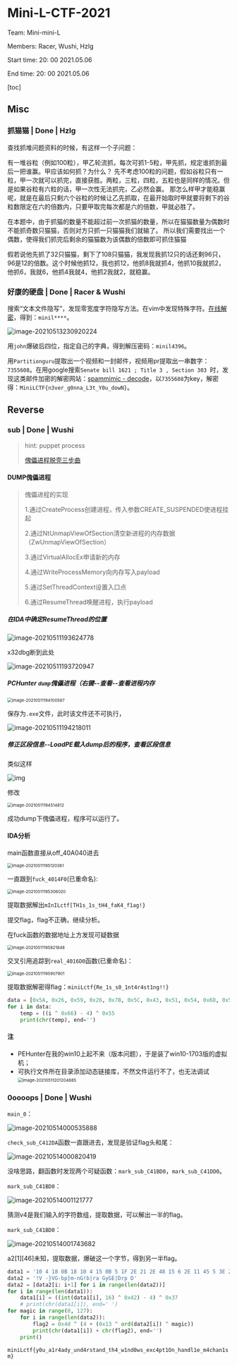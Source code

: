 # Mini-L-CTF-2021 

Team: Mini-mini-L

Members: Racer, Wushi, Hzlg

Start time: 20: 00 2021.05.06

End time: 20: 00 2021.05.06

[toc]

## Misc

### 抓猫猫 | Done | Hzlg

查找抓堆问题资料的时候，有这样一个子问题：

有一堆谷粒（例如100粒），甲乙轮流抓，每次可抓1-5粒，甲先抓，规定谁抓到最后一把谁赢。甲应该如何抓？为什么？
先不考虑100粒的问题，假如谷粒只有一粒，甲一次就可以抓完，直接获胜。两粒，三粒，四粒，五粒也是同样的情况。但是如果谷粒有六粒的话，甲一次性无法抓完，乙必然会赢。
那怎么样甲才能稳赢呢，就是在最后只剩六个谷粒的时候让乙先抓取，在最开始取时甲就要将剩下的谷粒数限定在六的倍数内，只要甲取完每次都是六的倍数，甲就必胜了。

在本题中，由于抓猫的数量不能超过前一次抓猫的数量，所以在猫猫数量为偶数时不能抓奇数只猫猫，否则对方只抓一只猫猫我们就输了。
所以我们需要找出一个偶数，使得我们抓完后剩余的猫猫数为该偶数的倍数即可抓住猫猫

假若说他先抓了32只猫猫，剩下了108只猫猫，我发现我抓12只的话还剩96只，96是12的倍数。这个时候他抓12，我也抓12，他抓8我就抓4，他抓10我就抓2，他抓6，我就6，他抓4我就4，他抓2我就2，就稳赢。

### 好康的硬盘 | Done | Racer & Wushi

搜索“文本文件隐写”，发现零宽度字符隐写方法。在vim中发现特殊字符。[在线解密](http://330k.github.io/misc_tools/unicode_steganography.html)，得到：`minil****`。

![image-20210513230920224](wp-MiniL.assets/image-20210513230920224.png)

用`john`爆破后四位，指定自己的字典，得到解压密码：`minil4396`。

用`Partitionguru`提取出一个视频和一封邮件，视频用pr提取出一串数字：`7355608`。在用google搜索`Senate bill 1621 ; Title 3 , Section 303 `时，发现这类邮件加密的解密网站：[spammimic - decode](https://www.spammimic.com/decode.cgi)，以`7355608`为key，解密得：`MiniLCTF{n3ver_g0nna_L3t_Y0u_dowN}`。

## Reverse

### sub | Done | Wushi

> hint: puppet process
>
> [傀儡进程脱壳三步曲](https://blog.csdn.net/weixin_30394251/article/details/96275012?utm_medium=distribute.pc_relevant.none-task-blog-2%7Edefault%7EBlogCommendFromMachineLearnPai2%7Edefault-2.vipsorttest&depth_1-utm_source=distribute.pc_relevant.none-task-blog-2%7Edefault%7EBlogCommendFromMachineLearnPai2%7Edefault-2.vipsorttest)

#### DUMP傀儡进程

> 傀儡进程的实现
>
> 1.通过CreateProcess创建进程，传入参数CREATE_SUSPENDED使进程挂起
> 
> 2.通过NtUnmapViewOfSection清空新进程的内存数据（ZwUnmapViewOfSection）
> 
> 3.通过VirtualAllocEx申请新的内存
> 
> 4.通过WriteProcessMemory向内存写入payload
> 
> 5.通过SetThreadContext设置入口点
> 
> 6.通过ResumeThread唤醒进程，执行payload

##### 在IDA中确定ResumeThread的位置

![image-20210511193624778](wp-MiniL.assets/image-20210511193624778.png)

x32dbg断到此处

![image-20210511193720947](wp-MiniL.assets/image-20210511193720947.png)

##### PCHunter `dump`傀儡进程（右键--查看--查看进程内存

<img src="wp-MiniL.assets/image-20210511194100567.png" alt="image-20210511194100567" style="zoom:67%;" />

保存为`.exe`文件，此时该文件还不可执行，

![image-20210511194218011](wp-MiniL.assets/image-20210511194218011.png)

##### 修正区段信息--LoadPE载入dump后的程序，查看区段信息

类似这样

![img](wp-MiniL.assets/1128780-20171217173642905-255801280.png)

修改

<img src="wp-MiniL.assets/image-20210511194514812.png" alt="image-20210511194514812" style="zoom:67%;" />

成功dump下傀儡进程，程序可以运行了。

#### IDA分析

main函数直接从off_40A040进去

<img src="wp-MiniL.assets/image-20210511195120361.png" alt="image-20210511195120361" style="zoom:67%;" />

一直跟到`fuck_4014F0`(已重命名):

<img src="wp-MiniL.assets/image-20210511195306020.png" alt="image-20210511195306020" style="zoom:67%;" />

提取数据解出`mInILctf[TH1s_1s_tH4_faK4_f1ag!}`

提交flag，flag不正确，继续分析。

在fuck函数的数据地址上方发现可疑数据

<img src="wp-MiniL.assets/image-20210511195821848.png" alt="image-20210511195821848" style="zoom:67%;" />

交叉引用追踪到`real_4016D0`函数(已重命名)：

<img src="wp-MiniL.assets/image-20210511195907901.png" alt="image-20210511195907901" style="zoom:67%;" />

提取数据解密得flag：`miniLctf{Re_1s_s0_1nt4r4st1ng!!}`

```python
data = [0x5A, 0x26, 0x59, 0x26, 0x7B, 0x5C, 0x43, 0x51, 0x54, 0x6D, 0x52, 0x68, 0x0E, 0x4C, 0x68, 0x4C, 0x0F, 0x68, 0x0E, 0x59, 0x43, 0x3, 0x4D, 0x3, 0x4C, 0x43, 0x0E, 0x59, 0x50, 0x1E, 0x1E, 0x4A]
for i in data:
    temp = ((i ^ 0x66) - 4) ^ 0x55
    print(chr(temp), end='')
```

#### 注

- PEHunter在我的win10上起不来（版本问题），于是装了win10-1703版的虚拟机；
- 可执行文件所在目录添加动态链接库，不然文件运行不了，也无法调试<img src="wp-MiniL.assets/image-20210511201204885.png" alt="image-20210511201204885" style="zoom: 67%;" />



### 0oooops | Done | Wushi

`main_0`：

![image-20210514000535888](wp-MiniL.assets/image-20210514000535888.png)

`check_sub_C412DA`函数一直跟进去，发现是验证flag头和尾：

![image-20210514000820419](wp-MiniL.assets/image-20210514000820419.png)

没啥思路，翻函数时发现两个可疑函数：`mark_sub_C41BD0`，`mark_sub_C41DD0`。

`mark_sub_C41BD0`：

![image-20210514001121777](wp-MiniL.assets/image-20210514001121777.png)

猜测v4是我们输入的字符数组，提取数据，可以解出一半的flag。

`mark_sub_C41BD0`：

![image-20210514001743682](wp-MiniL.assets/image-20210514001743682.png)

a2[1]\[46]未知，提取数据，爆破这一个字节，得到另一半flag。

```python
data1 = '10 4 18 0B 18 10 4 15 0B 5 1F 2E 21 2E 48 15 6 2E 11 45 5 3E 2E 18 15 48 2E 45 21 1F 0A'.split(' ')
data2 = '!V -}VG-bp}m-nG!b|ra GyGE|Drp D'
data2 = [data2[i: i+1] for i in range(len(data2))]
for i in range(len(data1)):
    data1[i] = ((int(data1[i], 16) ^ 0x42) - 4) ^ 0x37
    # print(chr(data1[i]), end=' ')
for magic in range(0, 127):
    for i in range(len(data2)):
        flag2 = 0x4d ^ (4 + (0x13 ^ ord(data2[i]) ^ magic))
        print(chr(data1[i]) + chr(flag2), end='')
    print()
```

`miniLctf{y0u_a1r4ady_und4rstand_th4_w1nd0ws_exc4pt1On_handl1e_m4chan1sm}`

